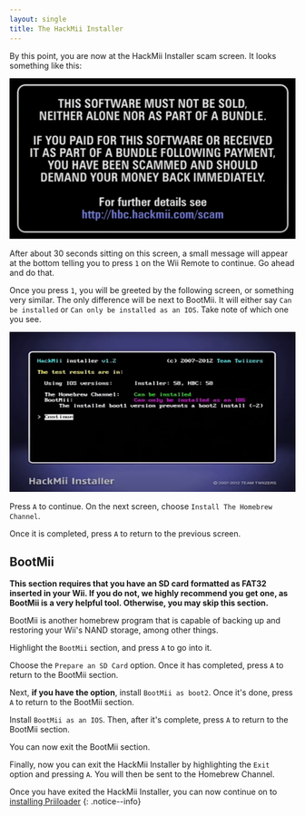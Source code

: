 ```yaml
---
layout: single
title: The HackMii Installer
---
```


By this point, you are now at the HackMii Installer scam screen. It looks something like this:

![HackMii Scam Screen](/images/hackmiiscamscreen.png)

After about 30 seconds sitting on this screen, a small message will appear at the bottom telling you to press ``1`` on the Wii Remote to continue. Go ahead and do that.

Once you press ``1``, you will be greeted by the following screen, or something very similar. The only difference will be next to BootMii. It will either say ``Can be installed`` or ``Can only be installed as an IOS``. Take note of which one you see.

![HackMii Menu](/images/hackmiimenuios.png)

Press ``A`` to continue. On the next screen, choose ``Install The Homebrew Channel``.

Once it is completed, press ``A`` to return to the previous screen.

## BootMii

**This section requires that you have an SD card formatted as FAT32 inserted in your Wii. If you do not, we highly recommend you get one, as BootMii is a very helpful tool. Otherwise, you may skip this section.**

BootMii is another homebrew program that is capable of backing up and restoring your Wii's NAND storage, among other things.

Highlight the ``BootMii`` section, and press ``A`` to go into it.

Choose the ``Prepare an SD Card`` option. Once it has completed, press ``A`` to return to the BootMii section.

Next, **if you have the option**, install ``BootMii as boot2``. Once it's done, press ``A`` to return to the BootMii section.

Install ``BootMii as an IOS``. Then, after it's complete, press ``A`` to return to the BootMii section.

You can now exit the BootMii section.

Finally, now you can exit the HackMii Installer by highlighting the ``Exit`` option and pressing ``A``. You will then be sent to the Homebrew Channel.

Once you have exited the HackMii Installer, you can now continue on to [installing Priiloader](/wiipriiloader)
{: .notice--info}
